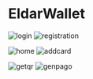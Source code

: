 # EldarWallet
                                                                                                
 ![login](https://github.com/AlanBarreto10/EldarWallet/assets/85240354/c496d0a3-59bf-422c-a9c4-c8bc74021db9)     ![registration](https://github.com/AlanBarreto10/EldarWallet/assets/85240354/ae82ed4b-f989-43fe-b096-998b64c117f9)

                                                                                              
![home](https://github.com/AlanBarreto10/EldarWallet/assets/85240354/07ff5479-2159-45e0-849e-5ea11c3da8fc)       ![addcard](https://github.com/AlanBarreto10/EldarWallet/assets/85240354/1917e932-3718-4120-bacd-4be0d6a78e48)

                                                                                             
![getqr](https://github.com/AlanBarreto10/EldarWallet/assets/85240354/bb65185b-d39b-48ff-807c-9fe3c8c02677)      ![genpago](https://github.com/AlanBarreto10/EldarWallet/assets/85240354/2e4cf58a-0cc4-4700-aa32-e8a630cd8ccb)




